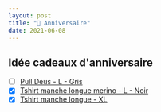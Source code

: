 ```yaml
---
layout: post
title: "🎁 Anniversaire"
date: 2021-06-08
---
```


## Idée cadeaux d'anniversaire

- [ ] [Pull Deus - L - Gris](https://deuscustoms.eu/products/venice-address-crew-grey-marle?variant=12764151906376)
- [x] [Tshirt manche longue merino - L - Noir](https://eu.patagonia.com/fr/fr/product/mens-long-sleeved-capilene-cool-merino-shirt/44550.html)
- [x] [Tshirt manche longue - XL](https://eu.patagonia.com/fr/fr/product/mens-long-sleeved-p-6-logo-responsibili-tee/38518.html)
